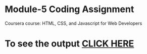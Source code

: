 # Module-5 Coding Assignment

Coursera course: HTML, CSS, and Javascript for Web Developers

# To see the output [CLICK HERE](https://indranath165.github.io/-Coursera-HTML-CSS-and-JavaScript-for-Web-Developers/module%205/)
